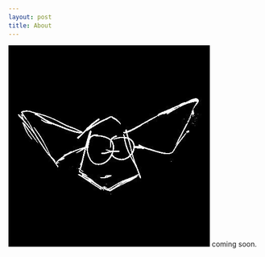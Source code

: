 ```yaml
---
layout: post
title: About
---
```


![blurrybat](https://raw.githubusercontent.com/BlurryBat/Nebulous_Musings/master/images/blurrybat.jpg)
coming soon.

